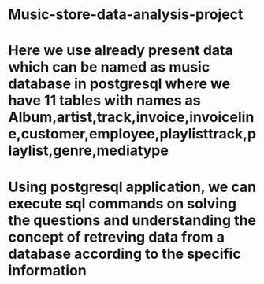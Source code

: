 # Music-store-data-analysis-project
# Here we use already present data which can be named as music database in postgresql where we have 11 tables with names as Album,artist,track,invoice,invoiceline,customer,employee,playlisttrack,playlist,genre,mediatype 
# Using postgresql application, we can execute sql commands on solving the questions and understanding the concept of retreving data from a database according to the specific information 
